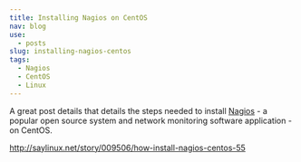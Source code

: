 ```yaml
---
title: Installing Nagios on CentOS
nav: blog
use:
  - posts
slug: installing-nagios-centos
tags:
  - Nagios
  - CentOS
  - Linux
---
```

A great post details that details the steps needed to install [Nagios](http://nagios.org) - a popular open source system and network monitoring software application - on CentOS.

<http://saylinux.net/story/009506/how-install-nagios-centos-55>
